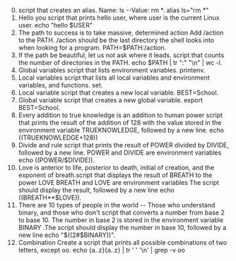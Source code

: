 0. <o> script that creates an alias.   Name: ls --Value: rm *.      alias ls="rm *"
1. Hello you script that prints hello user, where user is the current Linux user.       echo "hello $USER"
2. The path to success is to take massive, determined action  Add /action to the PATH. /action should be the last directory the shell looks into when looking for a program.       PATH=$PATH:/action.
3. If the path be beautiful, let us not ask where it leads. script that counts the number of directories in the PATH.        echo $PATH | tr ":" "\n" | wc -l.
4. Global variables  script that lists environment variables.    printenv.
5. Local variables  script that lists all local variables and environment variables, and functions.      set.
6. Local variable   script that creates a new local variable. BEST=School.
7. Global variable  script that creates a new global variable.    export BEST=School.
8. Every addition to true knowledge is an addition to human power   script that prints the result of the addition of 128 with the value stored in the environment variable TRUEKNOWLEDGE, followed by a new line.             echo $(($TRUEKNOWLEDGE+128))
9. Divide and rule    script that prints the result of POWER divided by DIVIDE, followed by a new line.  POWER and DIVIDE are environment variables    echo $(($POWER/$DIVIDE)).
10. Love is anterior to life, posterior to death, initial of creation, and the exponent of breath.script that displays the result of BREATH to the power LOVE  BREATH and LOVE are environment variables   The script should display the result, followed by a new line   echo $(($BREATH**$LOVE)).
11. There are 10 types of people in the world -- Those who understand binary, and those who don't      script that converts a number from base 2 to base 10.   The number in base 2 is stored in the environment variable BINARY  .The script should display the number in base 10, followed by a new line        echo "$((2#$BINARY))".
12. Combination     Create a script that prints all possible combinations of two letters, except oo.        echo {a..z}{a..z} | tr ' ' '\n' | grep -v oo
